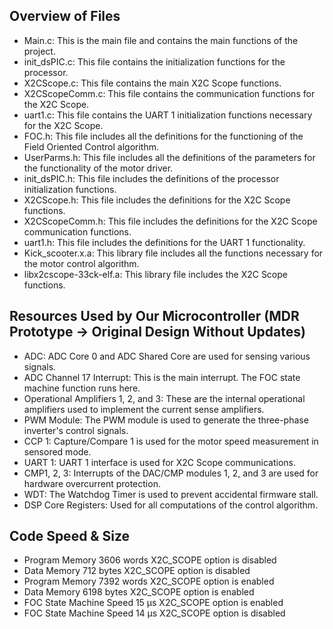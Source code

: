 ## Overview of Files
- Main.c: This is the main file and contains the main functions of the project.
- init_dsPIC.c: This file contains the initialization functions for the processor.
- X2CScope.c: This file contains the main X2C Scope functions.
- X2CScopeComm.c: This file contains the communication functions for the X2C Scope.
- uart1.c: This file contains the UART 1 initialization functions necessary for the X2C Scope.
- FOC.h: This file includes all the definitions for the functioning of the Field Oriented Control algorithm.
- UserParms.h: This file includes all the definitions of the parameters for the functionality of the motor driver.
- init_dsPIC.h: This file includes the definitions of the processor initialization functions.
- X2CScope.h: This file includes the definitions for the X2C Scope functions.
- X2CScopeComm.h: This file includes the definitions for the X2C Scope communication functions.
- uart1.h: This file includes the definitions for the UART 1 functionality.
- Kick_scooter.x.a: This library file includes all the functions necessary for the motor control algorithm.
- libx2cscope-33ck-elf.a: This library file includes the X2C Scope functions.

## Resources Used by Our Microcontroller (MDR Prototype -> Original Design Without Updates)
- ADC: ADC Core 0 and ADC Shared Core are used for sensing various signals.
- ADC Channel 17 Interrupt: This is the main interrupt. The FOC state machine function runs here.
- Operational Amplifiers 1, 2, and 3: These are the internal operational amplifiers used to implement the current sense amplifiers.
- PWM Module: The PWM module is used to generate the three-phase inverter's control signals.
- CCP 1: Capture/Compare 1 is used for the motor speed measurement in sensored mode.
- UART 1: UART 1 interface is used for X2C Scope communications.
- CMP1, 2, 3: Interrupts of the DAC/CMP modules 1, 2, and 3 are used for hardware overcurrent protection.
- WDT: The Watchdog Timer is used to prevent accidental firmware stall.
- DSP Core Registers: Used for all computations of the control algorithm.

## Code Speed & Size
- Program Memory	3606 words	X2C_SCOPE option is disabled
- Data Memory	712 bytes	X2C_SCOPE option is disabled
- Program Memory	7392 words	X2C_SCOPE option is enabled
- Data Memory	6198 bytes	X2C_SCOPE option is enabled
- FOC State Machine Speed	15 µs	X2C_SCOPE option is enabled
- FOC State Machine Speed	14 µs	X2C_SCOPE option is disabled
